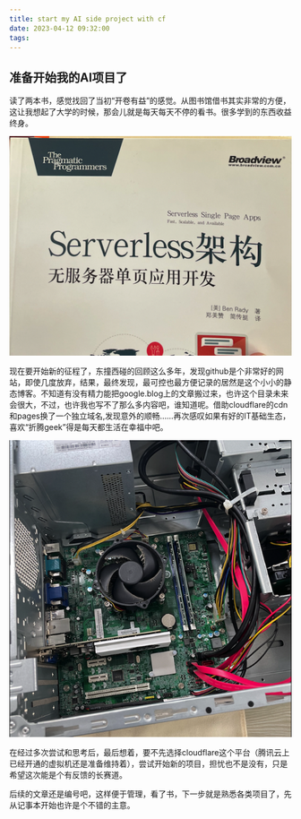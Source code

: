 ```yaml
---
title: start my AI side project with cf
date: 2023-04-12 09:32:00
tags:
---
```

## 准备开始我的AI项目了

读了两本书，感觉找回了当初“开卷有益”的感觉。从图书馆借书其实非常的方便，这让我想起了大学的时候，那会儿就是每天每天不停的看书。很多学到的东西收益终身。

![这是近期读的其中一本，来自学校图书馆](start-my-AI-side-project-with-cf/serverless-book-a.png)

现在要开始新的征程了，东撞西碰的回顾这么多年，发现github是个非常好的网站，即使几度放弃，结果，最终发现，最可控也最方便记录的居然是这个小小的静态博客。不知道有没有精力能把google.blog上的文章搬过来，也许这个目录未来会很大，不过，也许我也写不了那么多内容吧，谁知道呢。借助cloudflare的cdn和pages换了一个独立域名,发现意外的顺畅……再次感叹如果有好的IT基础生态，喜欢“折腾geek”得是每天都生活在幸福中吧。

![一台坏掉的电脑，最后没有修好](start-my-AI-side-project-with-cf/a-broken-PC.png)

在经过多次尝试和思考后，最后想着，要不先选择cloudflare这个平台（腾讯云上已经开通的虚拟机还是准备维持着），尝试开始新的项目，担忧也不是没有，只是希望这次能是个有反馈的长赛道。

后续的文章还是编号吧，这样便于管理，看了书，下一步就是熟悉各类项目了，先从记事本开始也许是个不错的主意。
